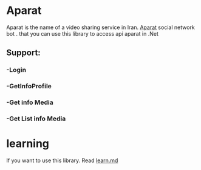 # Aparat

Aparat is the name of a video sharing service in Iran. [Aparat](https://www.aparat.com) social network bot .
that you can use this library to access api aparat in .Net

## Support:
  ### -Login
  ### -GetInfoProfile
  ### -Get info Media
  ### -Get List info Media 

# learning
If you want to use this library. Read [learn.md](https://github.com/esmaeiljafari/Aparat/blob/main/learn.md)
